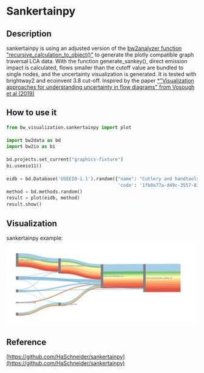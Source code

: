 # Sankertainpy

## Description

sankertainpy is using an adjusted version of the [bw2analyzer function "recursive_calculation_to_object()"](https://github.com/brightway-lca/brightway2-analyzer/blob/main/bw2analyzer/utils.py) to generate the plotly compatible graph traversal LCA data. With the function generate_sankey(), direct emission impact is calculated, flows smaller than the cutoff value are bundled to single nodes, and the uncertainty visualization is generated. It is tested with brightway2 and ecoinvent 3.8 cut-off.
Inspired by the paper [*"Visualization approaches for understanding uncertainty in flow diagrams" from Vosough et al (2019)](https://doi.org/10.1016/j.cola.2019.03.002)

## How to use it
```python
from bw_visualization.sankertainpy import plot

import bw2data as bd
import bw2io as bi

bd.projects.set_current("graphics-fixture")
bi.useeio11()

eidb = bd.Database('USEEIO-1.1').random({"name": "Cutlery and handtools; at manufacturer",
                                         'code': '1fb0a77a-d49c-3557-810c-a4db0e73bab6'})
method = bd.methods.random()
result = plot(eidb, method)
result.show()
```

## Visualization

sankertainpy example:
![image info](sample_pictures/example_diagram.png)


## Reference
[https://github.com/HaSchneider/sankertainpy](https://github.com/HaSchneider/sankertainpy)
